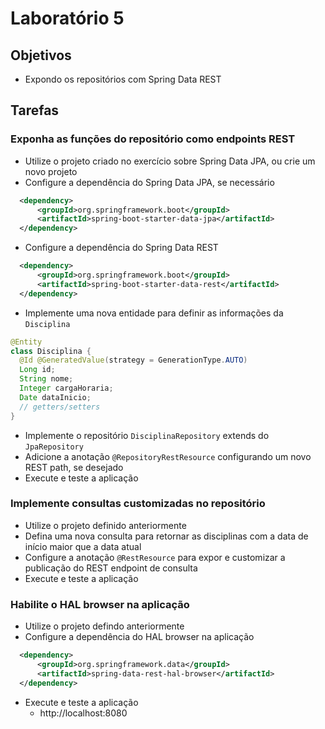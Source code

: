 # Laboratório 5

## Objetivos
- Expondo os repositórios com Spring Data REST

## Tarefas
### Exponha as funções do repositório como endpoints REST
- Utilize o projeto criado no exercício sobre Spring Data JPA, ou crie um novo projeto
- Configure a dependência do Spring Data JPA, se necessário
```xml
  <dependency>
      <groupId>org.springframework.boot</groupId>
      <artifactId>spring-boot-starter-data-jpa</artifactId>
  </dependency>
```
- Configure a dependência do Spring Data REST
```xml
  <dependency>
      <groupId>org.springframework.boot</groupId>
      <artifactId>spring-boot-starter-data-rest</artifactId>
  </dependency>
```
- Implemente uma nova entidade para definir as informações da `Disciplina`
```java
@Entity
class Disciplina {
  @Id @GeneratedValue(strategy = GenerationType.AUTO)
  Long id;
  String nome;
  Integer cargaHoraria;
  Date dataInicio;
  // getters/setters
}
```
- Implemente o repositório `DisciplinaRepository` extends do `JpaRepository`
- Adicione a anotação `@RepositoryRestResource` configurando um novo REST path, se desejado
- Execute e teste a aplicação

### Implemente consultas customizadas no repositório
- Utilize o projeto definido anteriormente
- Defina uma nova consulta para retornar as disciplinas com a data de início maior que a data atual
- Configure a anotação `@RestResource` para expor e customizar a publicação do REST endpoint de consulta
- Execute e teste a aplicação

### Habilite o HAL browser na aplicação
- Utilize o projeto defindo anteriormente
- Configure a dependência do HAL browser na aplicação
```xml
  <dependency>
      <groupId>org.springframework.data</groupId>
      <artifactId>spring-data-rest-hal-browser</artifactId>
  </dependency>
```
- Execute e teste a aplicação
  - http://localhost:8080
